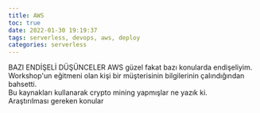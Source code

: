 ```yaml
---
title: AWS
toc: true
date: 2022-01-30 19:19:37
tags: serverless, devops, aws, deploy
categories: serverless
---
```




BAZI ENDİŞELİ DÜŞÜNCELER
AWS güzel fakat bazı konularda endişeliyim.\
Workshop'un eğitmeni olan kişi bir müşterisinin bilgilerinin çalındığından bahsetti.\
Bu kaynakları kullanarak crypto mining yapmışlar ne yazık ki.\
Araştırılması gereken konular